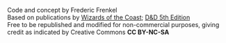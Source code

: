 Code and concept by Frederic Frenkel  
Based on publications by [Wizards of the Coast](https://company.wizards.com/en); [D&D 5th Edition](https://dnd.wizards.com/)  
Free to be republished and modified for non-commercial purposes, giving credit as indicated by Creative Commons **CC BY-NC-SA**  
